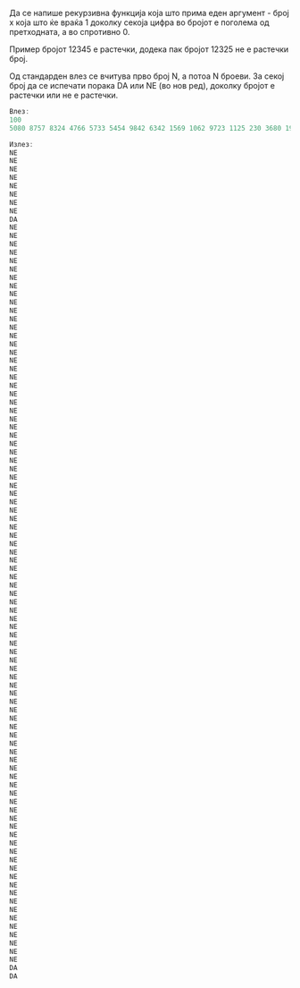 Да се напише рекурзивна функција која што прима еден аргумент - број x која што ќе враќа 1 доколку секоја цифра во бројот е поголема од претходната, а во спротивно 0.

Пример бројот 12345 е растечки, додека пак бројот 12325 не е растечки број.

Од стандарден влез се вчитува прво број N, а потоа N броеви. За секој број да се испечати порака DA или NE (во нов ред), доколку бројот е растечки или не е растечки.

```C++
Влез:
100
5080 8757 8324 4766 5733 5454 9842 6342 1569 1062 9723 1125 230 3680 195 8776 6580 9836 3902 5793 1642 5914 2431 4448 2769 9392 6396 6458 1602 6003 6637 5368 2200 6805 1844 9534 8160 508 7174 5462 7437 8635 4103 2104 3752 3487 2004 3385 6340 680 170 3502 6095 4306 4676 8459 4837 3007 2897 7436 3519 5523 6948 5374 4713 9691 8917 1931 3792 3962 6885 7297 3770 1090 799 9934 3664 9163 553 154 1510 7540 442 2801 5932 4499 341 8924 9997 938 2244 5002 260 648 3200 8528 2030 9961 2348 138

Излез:
NE
NE
NE
NE
NE
NE
NE
NE
DA
NE
NE
NE
NE
NE
NE
NE
NE
NE
NE
NE
NE
NE
NE
NE
NE
NE
NE
NE
NE
NE
NE
NE
NE
NE
NE
NE
NE
NE
NE
NE
NE
NE
NE
NE
NE
NE
NE
NE
NE
NE
NE
NE
NE
NE
NE
NE
NE
NE
NE
NE
NE
NE
NE
NE
NE
NE
NE
NE
NE
NE
NE
NE
NE
NE
NE
NE
NE
NE
NE
NE
NE
NE
NE
NE
NE
NE
NE
NE
NE
NE
NE
NE
NE
NE
NE
NE
NE
NE
DA
DA
```